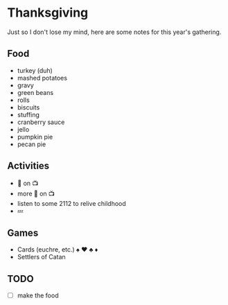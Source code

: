 # Thanksgiving

Just so I don't lose my mind, here are some notes for this year's gathering.

## Food

* turkey (duh)
* mashed potatoes
* gravy
* green beans
* rolls
* biscuits
* stuffing
* cranberry sauce
* jello
* pumpkin pie
* pecan pie

## Activities

* :football: on :tv:
* more :football: on :tv:
* listen to some 2112 to relive childhood
* :zzz:

## Games

* Cards (euchre, etc.) :spades: :hearts: :clubs: :diamonds:
* Settlers of Catan

## TODO
 - [ ] make the food

